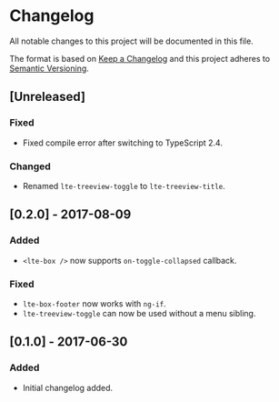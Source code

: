 # Changelog
All notable changes to this project will be documented in this file.

The format is based on [Keep a Changelog](http://keepachangelog.com/en/1.0.0/)
and this project adheres to [Semantic Versioning](http://semver.org/spec/v2.0.0.html).

## [Unreleased]
### Fixed
- Fixed compile error after switching to TypeScript 2.4.
### Changed
- Renamed `lte-treeview-toggle` to `lte-treeview-title`.

## [0.2.0] - 2017-08-09
### Added
- `<lte-box />` now supports `on-toggle-collapsed` callback.
### Fixed
- `lte-box-footer` now works with `ng-if`.
- `lte-treeview-toggle` can now be used without a menu sibling.

## [0.1.0] - 2017-06-30
### Added
- Initial changelog added.